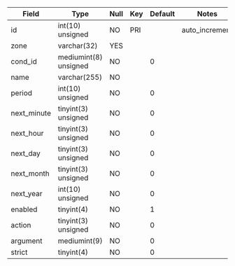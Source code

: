 **Field**|**Type**|**Null**|**Key**|**Default**|**Notes**
-----|-----|-----|-----|-----|-----
id|int(10) unsigned|NO|PRI| |auto\_increment
zone|varchar(32)|YES| | | 
cond\_id|mediumint(8) unsigned|NO| |0| 
name|varchar(255)|NO| | | 
period|int(10) unsigned|NO| |0| 
next\_minute|tinyint(3) unsigned|NO| |0| 
next\_hour|tinyint(3) unsigned|NO| |0| 
next\_day|tinyint(3) unsigned|NO| |0| 
next\_month|tinyint(3) unsigned|NO| |0| 
next\_year|int(10) unsigned|NO| |0| 
enabled|tinyint(4)|NO| |1| 
action|tinyint(3) unsigned|NO| |0| 
argument|mediumint(9)|NO| |0| 
strict|tinyint(4)|NO| |0| 